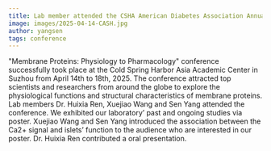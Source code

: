 ```yaml
---
title: Lab member attended the CSHA American Diabetes Association Annual Meeting
image: images/2025-04-14-CASH.jpg
author: yangsen
tags: conference
---
```


"Membrane Proteins: Physiology to Pharmacology" conference successfully took place at the Cold Spring Harbor Asia Academic Center in Suzhou from April 14th to 18th, 2025. The conference attracted top scientists and researchers from around the globe to explore the physiological functions and structural characteristics of membrane proteins. Lab members Dr. Huixia Ren, Xuejiao Wang and Sen Yang attended the conference. We exhibited our laboratory’ past and ongoing studies via poster. Xuejiao Wang and Sen Yang introduced the association between the Ca2+ signal and islets’ function to the audience who are interested in our poster. Dr. Huixia Ren contributed a oral presentation.